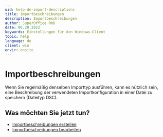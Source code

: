 ```yaml
---
uid: help-de-import-descriptions
title: Importbeschreibungen
description: Importbeschreibungen
author: SuperOffice RnD
date: 06.29.2022
keywords: Einstellungen für den Windows-Client
topic: help
language: de
client: win
envir: onsite
---
```


# Importbeschreibungen

Wenn Sie regelmäßig denselben Importtyp ausführen, kann es nützlich sein, eine Beschreibung der verwendeten Importkonfiguration in einer Datei zu speichern (Dateityp DSC).

## Was möchten Sie jetzt tun?

* [Importbeschreibungen erstellen][1]
* [Importbeschreibungen bearbeiten][2]

<!-- Referenced links -->
[1]: creating-import-descriptions.md
[2]: editing-import-descriptions.md

<!-- Referenced images -->
